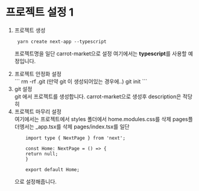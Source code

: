 
# 프로젝트 설정 1
<ol> 
<li>프로젝트 생성</li>

```
 yarn create next-app --typescript
 ```
 
프로젝트명을 일단 carrot-market으로 설정
여기에서는 **typescript**를 사용할 예정입니다.

<li> 프로젝트 안정화 설정</li>
```
    rm -rf .git (만약 git 이 생성되어있는 경우에..)
    git init 
```

<li>git 설정</li>
git 에서 프로젝트를 생성합니다.
carrot-market으로 생성후 description은 적당히

<li>프로젝트 마무리 설정</li>
여기에서는 프로젝트에서
styles 폴더에서 home.modules.css를 삭제
pages플더엥서는 _app.tsx를 삭제
pages/index.tsx를 일단

```
    import type { NextPage } from 'next';

    const Home: NextPage = () => {
    return null;
    }

    export default Home;
```

으로 설정해줍니다.
</ol>
